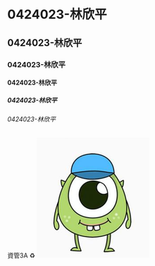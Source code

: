 # 0424023-林欣平
## 0424023-林欣平
### 0424023-林欣平
#### 0424023-林欣平
##### 0424023-林欣平
###### 0424023-林欣平
資管3A
:recycle:
![IMAGE](123.jpg)
